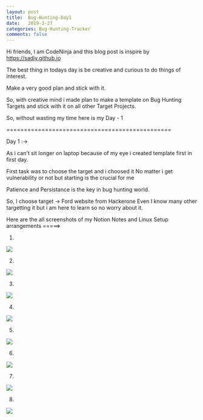 ```yaml
---
layout: post
title:  Bug-Hunting-Day1
date:   2019-3-27 
categories: Bug-Hunting-Tracker
comments: false
---
```

Hi friends, I am CodeNinja and this blog post is inspire by https://sadjy.github.io


The best thing in todays day is be creative and curious to do things of interest.

Make a very good plan and stick with it.

So, with creative mind i made plan to make a template on Bug Hunting Targets and stick with it on all other Target Projects.

So, without wasting my time here is my Day - 1 

===============================================

Day 1 :->

As i can't sit longer on laptop because of my eye i created template first in first day.

First task was to choose the target and i choosed it
No matter i get vulnerability or not but starting is the crucial for me

Patience and Persistance is the key in bug hunting world.


So, I choose target -> Ford website from Hackerone
Even I know many other targetting it but i am here to learn so no worry about it.

Here are the all screenshots of my Notion Notes and Linux Setup arrangements
=====>

1. 
![](https://i.imgur.com/vYLs9uP.png)


2. 
![](https://i.imgur.com/xt4qPGQ.png)

3. 
![](https://i.imgur.com/H66rxIe.png)

4. 
![](https://i.imgur.com/uzHIROr.png)

5. 
![](https://i.imgur.com/gnY0uuu.png)


6. 
![](https://i.imgur.com/PIowUI2.png)

7. 
![](https://i.imgur.com/wlajKQV.png)

8. 
![](https://i.imgur.com/86lJ5iZ.png)

